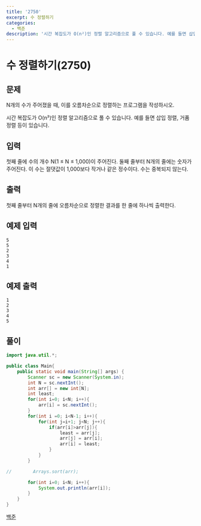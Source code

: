 ```yaml
---
title: '2750'
excerpt: 수 정렬하기
categories:
  - 백준
description: '시간 복잡도가 O(n²)인 정렬 알고리즘으로 풀 수 있습니다. 예를 들면 삽입 정렬, 거품 정렬 등이 있습니다.'
---
```


# 수 정렬하기\(2750\)

## 문제

N개의 수가 주어졌을 때, 이를 오름차순으로 정렬하는 프로그램을 작성하시오.

시간 복잡도가 O\(n²\)인 정렬 알고리즘으로 풀 수 있습니다. 예를 들면 삽입 정렬, 거품 정렬 등이 있습니다.

## 입력

첫째 줄에 수의 개수 N\(1 ≤ N ≤ 1,000\)이 주어진다. 둘째 줄부터 N개의 줄에는 숫자가 주어진다. 이 수는 절댓값이 1,000보다 작거나 같은 정수이다. 수는 중복되지 않는다.

## 출력

첫째 줄부터 N개의 줄에 오름차순으로 정렬한 결과를 한 줄에 하나씩 출력한다.

## 예제 입력

```text
5
5
2
3
4
1
```

## 예제 출력

```text
1
2
3
4
5
```

## 풀이

```java
import java.util.*;

public class Main{
    public static void main(String[] args) {
        Scanner sc = new Scanner(System.in);
        int N = sc.nextInt();
        int arr[] = new int[N];
        int least;
        for(int i=0; i<N; i++){
            arr[i] = sc.nextInt();
        }
        for(int i =0; i<N-1; i++){
            for(int j=i+1; j<N; j++){
                if(arr[i]>arr[j]){
                    least = arr[j];
                    arr[j] = arr[i];
                    arr[i] = least;
                }
            }
        }

//        Arrays.sort(arr);

        for(int i=0; i<N; i++){
            System.out.println(arr[i]);
        }
    }
}
```

[백준](https://www.acmicpc.net/problem/2750)

